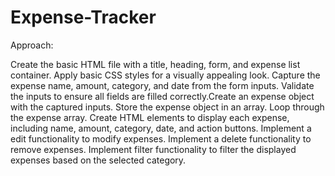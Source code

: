 # Expense-Tracker

Approach:

Create the basic HTML file with a title, heading, form, and expense list container.
Apply basic CSS styles for a visually appealing look.
Capture the expense name, amount, category, and date from the form inputs.
Validate the inputs to ensure all fields are filled correctly.Create an expense object with the captured inputs.
Store the expense object in an array.
Loop through the expense array.
Create HTML elements to display each expense, including name, amount, category, date, and action buttons.
Implement a edit functionality to modify expenses.
Implement a delete functionality to remove expenses.
Implement filter functionality to filter the displayed expenses based on the selected category.

